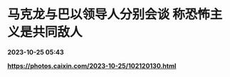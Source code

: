# 马克龙与巴以领导人分别会谈 称恐怖主义是共同敌人

**2023-10-25 05:43**

**https://photos.caixin.com/2023-10-25/102120130.html**

